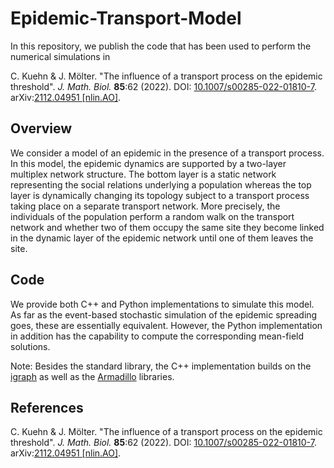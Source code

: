# Epidemic-Transport-Model

In this repository, we publish the code that has been used to perform the numerical simulations in

C. Kuehn & J. Mölter. "The influence of a transport process on the epidemic threshold". *J. Math. Biol.* **85**:62 (2022). DOI: [10.1007/s00285-022-01810-7](https://doi.org/10.1007/s00285-022-01810-7). arXiv:[2112.04951 [nlin.AO]](https://doi.org/10.48550/arXiv.2112.04951).

## Overview

We consider a model of an epidemic in the presence of a transport process. In this model, the epidemic dynamics are supported by a two-layer multiplex network structure. The bottom layer is a static network representing the social relations underlying a population whereas the top layer is dynamically changing its topology subject to a transport process taking place on a separate transport network. More precisely, the individuals of the population perform a random walk on the transport network and whether two of them occupy the same site they become linked in the dynamic layer of the epidemic network until one of them leaves the site.

## Code

We provide both C++ and Python implementations to simulate this model. As far as the event-based stochastic simulation of the epidemic spreading goes, these are essentially equivalent. However, the Python implementation in addition has the capability to compute the corresponding mean-field solutions.

Note: Besides the standard library, the C++ implementation builds on the [igraph](https://igraph.org/) as well as the [Armadillo](http://arma.sourceforge.net/) libraries.

## References

C. Kuehn & J. Mölter. "The influence of a transport process on the epidemic threshold". *J. Math. Biol.* **85**:62 (2022). DOI: [10.1007/s00285-022-01810-7](https://doi.org/10.1007/s00285-022-01810-7). arXiv:[2112.04951 [nlin.AO]](https://doi.org/10.48550/arXiv.2112.04951).
